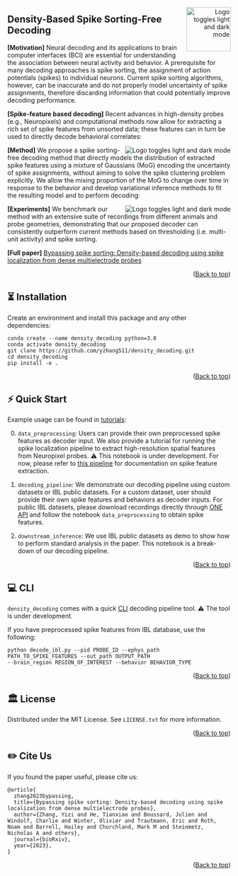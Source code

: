 <a name="readme-top" id="readme-top"></a>

<!-- PROJECT LOGO -->

<div width="100" align="right">
<a href="https://github.com/yzhang511/density_decoding">
    <picture>
      <source media="(prefers-color-scheme: dark)" srcset="https://github.com/yzhang511/density_decoding/blob/main/assets/icon.png">
      <source media="(prefers-color-scheme: light)" srcset="https://github.com/yzhang511/density_decoding/blob/main/assets/icon.png">
      <img alt="Logo toggles light and dark mode" src="https://github.com/yzhang511/density_decoding/blob/main/assets/icon.png"  width="100" align="right">
    </picture>
</a>
</div>

## Density-Based Spike Sorting-Free Decoding
**[Motivation]** Neural decoding and its applications to brain computer interfaces (BCI) are essential for understanding the association between neural activity and behavior. A prerequisite for many decoding approaches is spike sorting, the assignment of action potentials (spikes) to individual neurons. Current spike sorting algorithms, however, can be inaccurate and do not properly model uncertainty of spike assignments, therefore discarding information that could potentially improve decoding performance.

**[Spike-feature based decoding]** Recent advances in high-density probes (e.g., Neuropixels) and computational methods now allow for extracting a rich set of spike features from unsorted data; these features can in turn be used to directly decode behavioral correlates:

<div align="right">
<a href="https://github.com/yzhang511/density_decoding">
    <picture>
      <source media="(prefers-color-scheme: dark)" srcset="https://github.com/yzhang511/density_decoding/blob/main/assets/spike_localization_features.png">
      <source media="(prefers-color-scheme: light)" srcset="https://github.com/yzhang511/density_decoding/blob/main/assets/spike_localization_features.png">
      <img alt="Logo toggles light and dark mode" src="https://github.com/yzhang511/density_decoding/blob/main/assets/spike_localization_features.png"  align="right">
    </picture>
</a>
</div>

**[Method]** We propose a spike sorting-free decoding method that directly models the distribution of extracted spike features using a mixture of Gaussians (MoG) encoding the uncertainty of spike assignments, without aiming to solve the spike clustering problem explicitly. We allow the mixing proportion of the MoG to change over time in response to the behavior and develop variational inference methods to fit the resulting model and to perform decoding:

<div align="right">
<a href="https://github.com/yzhang511/density_decoding">
    <picture>
      <source media="(prefers-color-scheme: dark)" srcset="https://github.com/yzhang511/density_decoding/blob/main/assets/model_diagram.png">
      <source media="(prefers-color-scheme: light)" srcset="https://github.com/yzhang511/density_decoding/blob/main/assets/model_diagram.png">
      <img alt="Logo toggles light and dark mode" src="https://github.com/yzhang511/density_decoding/blob/main/assets/model_diagram.png"  align="right">
    </picture>
</a>
</div>

**[Experiments]** We benchmark our method with an extensive suite of recordings from different animals and probe geometries, demonstrating that our proposed decoder can consistently outperform
current methods based on thresholding (i.e. multi-unit activity) and spike sorting.

**[Full paper]** [Bypassing spike sorting: Density-based decoding using spike localization from dense multielectrode probes](https://www.biorxiv.org/content/10.1101/2023.09.21.558869v1)

<p align="right">(<a href="#readme-top">Back to top</a>)</p>

## ⏳ Installation
Create an environment and install this package and any other dependencies:
```
conda create --name density_decoding python=3.8
conda activate density_decoding
git clone https://github.com/yzhang511/density_decoding.git
cd density_decoding
pip install -e .
```
<p align="right">(<a href="#readme-top">Back to top</a>)</p>

## ⚡️ Quick Start
Example usage can be found in [tutorials](https://github.com/yzhang511/density_decoding/tree/main/tutorials): 

0. `data_preprocessing`: Users can provide their own preprocessed spike features as decoder input. We also provide a tutorial for running the spike localization pipeline to extract high-resolution spatial features from Neuropixel probes. ⚠️ This notebook is under development. For now, please refer to [this pipeline](https://github.com/int-brain-lab/spikes_localization_registration) for documentation on spike feature extraction.

1. `decoding_pipeline`: We demonstrate our decoding pipeline using custom datasets or IBL public datasets. For a custom dataset, user should provide their own spike features and behaviors as decoder inputs. For public IBL datasets, please download recordings directly through [ONE API](https://int-brain-lab.github.io/iblenv/notebooks_external/one_quickstart.html) and follow the notebook `data_preprocessing` to obtain spike features. 

2. `downstream_inference`: We use IBL public datasets as demo to show how to perform standard analysis in the paper. This notebook is a break-down of our decoding pipeline.

<p align="right">(<a href="#readme-top">Back to top</a>)</p>

## :computer: CLI

`density_decoding` comes with a quick [CLI](https://github.com/yzhang511/density_decoding/tree/main/CLI) decoding pipeline tool. ⚠️ The tool is under development.

If you have preprocessed spike features from IBL database, use the following:
```
python decode_ibl.py --pid PROBE_ID --ephys_path PATH_TO_SPIKE_FEATURES --out_path OUTPUT_PATH
--brain_region REGION_OF_INTEREST --behavior BEHAVIOR_TYPE 
```

<p align="right">(<a href="#readme-top">Back to top</a>)</p>

<!-- LICENSE -->
## :classical_building: License

Distributed under the MIT License. See `LICENSE.txt` for more information.

<p align="right">(<a href="#readme-top">Back to top</a>)</p>

## ✏️ Cite Us

If you found the paper useful, please cite us:
```
@article{
  zhang2023bypassing,
  title={Bypassing spike sorting: Density-based decoding using spike localization from dense multielectrode probes},
  author={Zhang, Yizi and He, Tianxiao and Boussard, Julien and Windolf, Charlie and Winter, Olivier and Trautmann, Eric and Roth, Noam and Barrell, Hailey and Churchland, Mark M and Steinmetz, Nicholas A and others},
  journal={bioRxiv},
  year={2023},
}
```
<p align="right">(<a href="#readme-top">Back to top</a>)</p>

